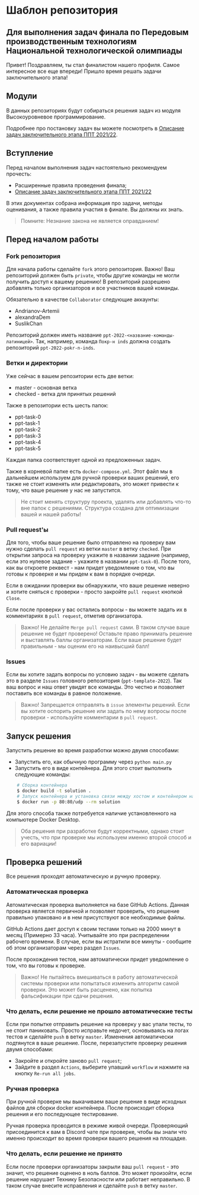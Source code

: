 # Шаблон репозитория
## Для выполнения задач финала по Передовым производственным технологиям Национальной технологической олимпиады
Привет! Поздравляем, ты стал финалистом нашего профиля. Самое интересное все еще впереди! Пришло время решать задачи заключительного этапа!
 
## Модули
В данных репозиториях будут собираться решения задач из модуля Высокоуровневое программирование.
 
Подробнее про постановку задач вы можете посмотреть в [Описание задач заключительного этапа  ППТ 2021/22](www.github.com).
 
 
## Вступление
Перед началом выполнения задач настоятельно рекомендуем прочесть:
- Расширенные правила проведения финала;
- [Описание задач заключительного этапа  ППТ 2021/22](www.github.com)
 
В этих документах собрана информация про задачи, методы оценивания, а также правила участия в финале. Вы должны их знать.
 
> Помните: Незнание закона не является оправданием!
 
## Перед началом работы
### Fork репозитория
Для начала работы сделайте `fork` этого репозитория. Важно! Ваш репозиторий должен быть `private`, чтобы другие команды не могли получить доступ к вашему решению! В репозиторий разрешено добавлять только организаторов и все участников вашей команды.
 
Обязательно в качестве `Collaborator` следующие аккаунты:
- Andrianov-Artemii
- alexandraDem
- SuslikChan
 
Репозиторий должен иметь название `ppt-2022-<название-команды-латиницей>`. Так, например, команда `Покр-н inds` должна создать репозиторий `ppt-2022-pokr-n-inds`.
 
 
### Ветки и директории
Уже сейчас в вашем репозитории есть две ветки:
- master - основная ветка
- checked - ветка для принятых решений
 
Также в репозитории есть шесть папок:
- ppt-task-0
- ppt-task-1
- ppt-task-2
- ppt-task-3
- ppt-task-4
- ppt-task-5
 
Каждая папка соответствует одной из предложенных задач.
 
Также в корневой папке есть `docker-compose.yml`. Этот файл мы в дальнейшем используем для ручной проверки ваших решений, его также не стоит изменять или редактировать, это может привести к тому, что ваше решение у нас не запустится.
 
> Не стоит менять структуру проекта, удалять или добавлять что-то вне папок с решениями. Структура создана для оптимизации вашей и нашей работы!
 
### Pull request'ы
Для того, чтобы ваше решение было отправлено на проверку вам нужно сделать `pull request` из ветки `master` в ветку `checked`. При открытии запроса на проверку укажите в названии задание (например, если это нулевое задание - укажите в названии `ppt-task-0`). После того, как вы откроете реквест - нам придет уведомление о том, что вы готовы к проверке и мы придем к вам в порядке очереди.
 
Если в ожидании проверки вы обнаружили, что ваше решение неверно и хотите сняться с проверки - просто закройте `pull request` кнопкой `Close`.
 
Если после проверки у вас остались вопросы - вы можете задать их в комментариях в `pull request`, отметив организатора.
 
> Важно! Не делайте `Merge pull request` сами. В таком случае ваше решение не будет проверено! Оставьте право принимать решение и выставлять баллы организаторам. Если ваше решение будет правильным - мы оценим его на наивысший балл!

### Issues
Если вы хотите задать вопросы по условию задач - вы можете сделать это в разделе `Issues` головного репозитория (`ppt-template-2022`). Так ваш вопрос и наш ответ увидят все команды. Это честно и позволяет поставить все команды в равное положение.
 
> Важно! Запрещается отправлять в `issue` элементы решений. Если вы хотите оспорить решение или задать по нему вопросы после проверки - используйте комментарии в `pull request`.

## Запуск решения
Запустить решение во время разработки можно двумя способами:
- Запустить его, как обычную программу через `python main.py`
- Запустить его в виде контейнера. Для этого стоит выполнить следующие команды:
```sh
    # Сборка контейнера
    $ docker build -t solution . 
    # Запуск контейнера и установка связи между хостом и контейнером на 80 порту
    $ docker run -p 80:80/udp --rm solution 
```
Для этого способа также потребуется наличие установленного на компьютере Docker Desktop.
 
> Оба решения при разработке будут корректными, однако стоит учесть, что при проверке мы используем именно второй способ и его вариации!
## Проверка решений
Все решения проходят автоматическую и ручную проверку.
 
### Автоматическая проверка
Автоматическая проверка выполняется на базе GitHub Actions. Данная проверка является первичной и позволяет проверить, что решение правильно упаковано и в нем присутствуют все необходимые файлы.
 
GitHub Actions дает доступ к своим тестами только на 2000 минут в месяц (Примерно 33 часа). Учитывайте это при распределении рабочего времени. В случае, если вы истратили все минуты - сообщите об этом организаторам через раздел `Issues`.
 
После прохождения тестов, нам автоматически придет уведомление о том, что вы готовы к проверке.
 
> Важно! Не пытайтесь вмешиваться в работу автоматической системы проверки или попытаться изменить алгоритм самой проверки. Это может быть расценено, как попытка фальсификации при сдачи решения.
 
### Что делать, если решение не прошло автоматические тесты
Если при попытке отправить решение на проверку у вас упали тесты, то не стоит паниковать. Просто исправьте недочет, основываясь на логах тестов и сделайте `push` в ветку `master`. Изменения автоматически подтянутся в ваше решение. После, перезапустите проверку решения двумя способами:
- Закройте и откройте заново `pull request`;
- Зайдите в раздел `Actions`, выберите упавший `workflow` и нажмите на кнопку `Re-run all jobs`.
 
### Ручная проверка
При ручной проверке мы выкачиваем ваше решение в виде исходных файлов для сборки docker контейнера. После происходит сборка решения и его последующее тестирование.
 
Ручная проверка проводится в режиме живой очереди. Проверяющий присоединится к вам в Discord чате при проверке, чтобы вы знали что именно происходит во время проверки вашего решения на площадке.
 
### Что делать, если решение не принято
Если после проверки организаторы закрыли ваш `pull request` - это значит, что решение оценено в ноль баллов. Это может произойти, если решение нарушает Технику Безопасности или работает неправильно. В таком случае внесите исправления и сделайте `push` в ветку `master`.